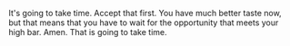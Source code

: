 It's going to take time. Accept that first. You have much better taste now, but that means that you have to wait for the opportunity that meets your high bar. Amen. That is going to take time.